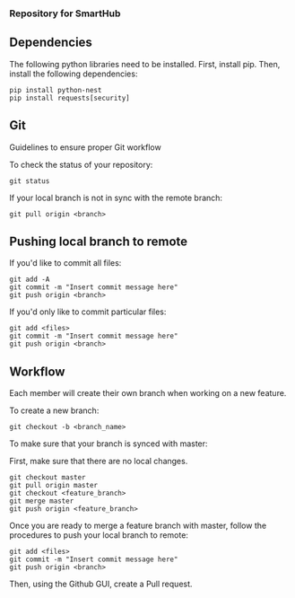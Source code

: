 ### Repository for SmartHub

## Dependencies

The following python libraries need to be installed. First, install pip. Then, install the following dependencies:

```
pip install python-nest
pip install requests[security]
```

## Git
Guidelines to ensure proper Git workflow

To check the status of your repository:

```
git status
```

If your local branch is not in sync with the remote branch:

```
git pull origin <branch>
```



## Pushing local branch to remote

If you'd like to commit all files:

```
git add -A
git commit -m "Insert commit message here"
git push origin <branch>
```

If you'd only like to commit particular files:

```
git add <files>
git commit -m "Insert commit message here"
git push origin <branch>
```

## Workflow

Each member will create their own branch when working on a new feature. 

To create a new branch:

```
git checkout -b <branch_name>
```

To make sure that your branch is synced with master:

First, make sure that there are no local changes.

```
git checkout master
git pull origin master
git checkout <feature_branch>
git merge master
git push origin <feature_branch>
```

Once you are ready to merge a feature branch with master, follow the procedures to push your local branch to remote:

```
git add <files>
git commit -m "Insert commit message here"
git push origin <branch>
```

Then, using the Github GUI, create a Pull request.
